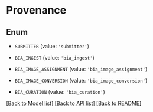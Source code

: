 # Provenance


## Enum

* `SUBMITTER` (value: `'submitter'`)

* `BIA_INGEST` (value: `'bia_ingest'`)

* `BIA_IMAGE_ASSIGNMENT` (value: `'bia_image_assignment'`)

* `BIA_IMAGE_CONVERSION` (value: `'bia_image_conversion'`)

* `BIA_CURATION` (value: `'bia_curation'`)

[[Back to Model list]](../README.md#documentation-for-models) [[Back to API list]](../README.md#documentation-for-api-endpoints) [[Back to README]](../README.md)


